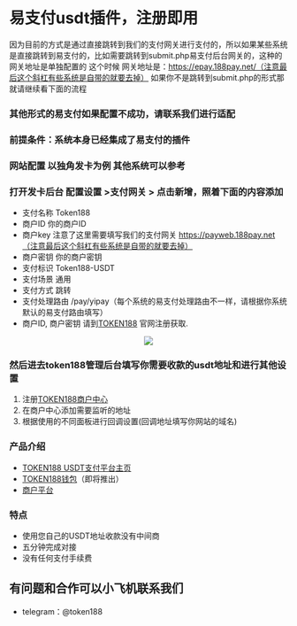 
# 易支付usdt插件，注册即用
因为目前的方式是通过直接跳转到我们的支付网关进行支付的，所以如果某些系统是直接跳转到易支付的，比如需要跳转到submit.php易支付后台网关的，这种的网关地址是单独配置的
这个时候 网关地址是：https://epay.188pay.net/（注意最后这个斜杠有些系统是自带的就要去掉）
如果你不是跳转到submit.php的形式那就请继续看下面的流程
### 其他形式的易支付如果配置不成功，请联系我们进行适配
### 前提条件：系统本身已经集成了易支付的插件

### 网站配置 以独角发卡为例 其他系统可以参考

### 打开发卡后台 配置设置 >支付网关 > 点击新增，照着下面的内容添加
 - 支付名称	Token188
- 商户ID	你的商户ID
- 商户key 注意了这里需要填写我们的支付网关 https://payweb.188pay.net（注意最后这个斜杠有些系统是自带的就要去掉）
- 商户密钥	你的商户密钥
- 支付标识	Token188-USDT
- 支付场景	通用
- 支付方式	跳转
- 支付处理路由	/pay/yipay（每个系统的易支付处理路由不一样，请根据你系统默认的易支付路由填写）
 - 商户ID, 商户密钥  请到[TOKEN188](https://www.188pay.net/) 官网注册获取.
 
<p align="center">
<img src="https://www.188pay.net/git/epay.jpg"/>
</p>

### 然后进去token188管理后台填写你需要收款的usdt地址和进行其他设置
1. 注册[TOKEN188商户中心](https://mar.188pay.net)
2. 在商户中心添加需要监听的地址
3. 根据使用的不同面板进行回调设置(回调地址填写你网站的域名)
### 产品介绍

 - [TOKEN188 USDT支付平台主页](https://www.188pay.net)
 - [TOKEN188钱包](https://www.188pay.net)（即将推出）
 - [商户平台](https://mar.188pay.net/)
### 特点
 - 使用您自己的USDT地址收款没有中间商
 - 五分钟完成对接
 - 没有任何支付手续费




## 有问题和合作可以小飞机联系我们
 - telegram：@token188
